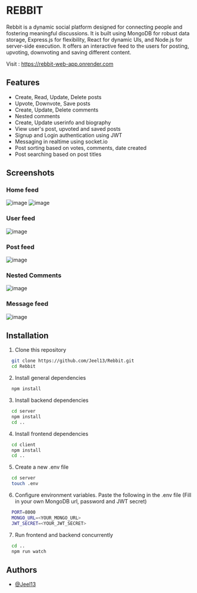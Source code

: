 # REBBIT

Rebbit is a dynamic social platform designed for connecting people and fostering meaningful discussions. It is built using MongoDB for robust data storage, Express.js for flexibility, React for dynamic UIs, and Node.js for server-side execution. It offers an interactive feed to the users for posting, upvoting, downvoting and saving different content.

Visit : https://rebbit-web-app.onrender.com

## Features

- Create, Read, Update, Delete posts
- Upvote, Downvote, Save posts
- Create, Update, Delete comments
- Nested comments
- Create, Update userinfo and biography
- View user's post, upvoted and saved posts
- Signup and Login authentication using JWT
- Messaging in realtime using socket.io
- Post sorting based on votes, comments, date created
- Post searching based on post titles

## Screenshots

### Home feed

![image](https://i.postimg.cc/vBFvxcBY/homefeed.png)
![image](https://i.postimg.cc/d12j2wk8/homefeed2.png)

### User feed

![image](https://i.postimg.cc/pXGYY0T1/userfeed.png)

### Post feed

![image](https://i.postimg.cc/XqxKPLgq/postfeed.png)

### Nested Comments

![image](https://i.postimg.cc/MKKmBkWQ/nestedcomments.png)

### Message feed

![image](https://i.postimg.cc/dQ99DQKF/messagefeed.png)

## Installation

1. Clone this repository

```bash
  git clone https://github.com/Jeel13/Rebbit.git
  cd Rebbit
```

2. Install general dependencies

```bash
  npm install
```

3. Install backend dependencies

```bash
  cd server
  npm install
  cd ..
```

4. Install frontend dependencies

```bash
  cd client
  npm install
  cd ..
```

5. Create a new .env file

```bash
  cd server
  touch .env
```

6. Configure environment variables. Paste the following in the .env file (Fill in your own MongoDB url, password and JWT secret)

```bash
  PORT=8000
  MONGO_URL=<YOUR_MONGO_URL>
  JWT_SECRET=<YOUR_JWT_SECRET>
```

7. Run frontend and backend concurrently

```bash
  cd ..
  npm run watch
```

## Authors

- [@Jeel13](https://github.com/Jeel13)
